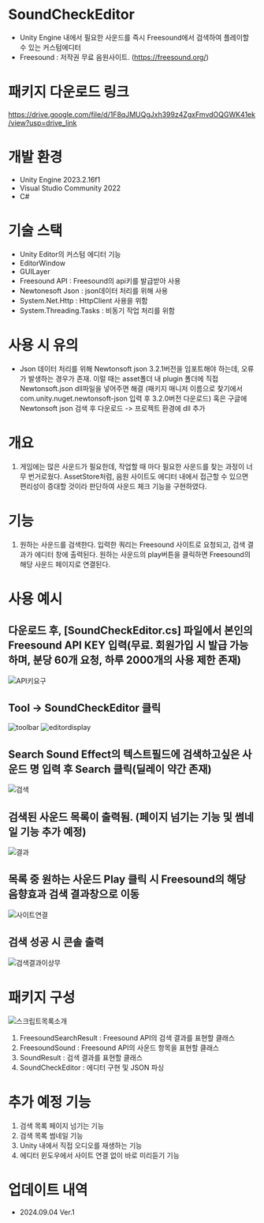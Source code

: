 # SoundCheckEditor
- Unity Engine 내에서 필요한 사운드를 즉시 Freesound에서 검색하여 플레이할 수 있는 커스텀에디터
- Freesound : 저작권 무료 음원사이트. (https://freesound.org/)

# 패키지 다운로드 링크
https://drive.google.com/file/d/1F8qJMUQgJxh399z4ZgxFmvdOQGWK41ek/view?usp=drive_link

# 개발 환경 
- Unity Engine 2023.2.16f1
- Visual Studio Community 2022
- C#

# 기술 스택
- Unity Editor의 커스텀 에디터 기능
- EditorWindow
- GUILayer
- Freesound API : Freesound의 api키를 발급받아 사용
- Newtonesoft Json : json데이터 처리를 위해 사용
- System.Net.Http : HttpClient 사용을 위함
- System.Threading.Tasks : 비동기 작업 처리를 위함

# 사용 시 유의
- Json 데이터 처리를 위해 Newtonsoft json 3.2.1버전을 임포트해야 하는데, 오류가 발생하는 경우가 존재. 이럴 때는 asset폴더 내 plugin 폴더에 직접 Newtonsoft.json dll파일을 넣어주면 해결
(패키지 매니저 이름으로 찾기에서 com.unity.nuget.newtonsoft-json 입력 후 3.2.0버전 다운로드) 혹은 구글에 Newtonsoft json 검색 후 다운로드 -> 프로젝트 환경에 dll 추가

# 개요
1. 게임에는 많은 사운드가 필요한데, 작업할 때 마다 필요한 사운드를 찾는 과정이 너무 번거로웠다. AssetStore처럼, 음원 사이트도 에디터 내에서 접근할 수 있으면 편리성이 증대할 것이라 판단하여 사운드 체크 기능을 구현하였다.

# 기능
1. 원하는 사운드를 검색한다. 입력한 쿼리는 Freesound 사이트로 요청되고, 검색 결과가 에디터 창에 출력된다. 원하는 사운드의 play버튼을 클릭하면 Freesound의 해당 사운드 페이지로 연결된다.

# 사용 예시
 ## 다운로드 후, [SoundCheckEditor.cs] 파일에서 본인의 Freesound API KEY 입력(무료. 회원가입 시 발급 가능하며, 분당 60개 요청, 하루 2000개의 사용 제한 존재)
 ![API키요구](https://github.com/user-attachments/assets/2932bfcf-051f-43f3-bf91-73983f71911b)
 
 ## Tool -> SoundCheckEditor 클릭
![toolbar](https://github.com/user-attachments/assets/a34742fa-0c4d-4cd1-9a42-17437d878ab5)
![editordisplay](https://github.com/user-attachments/assets/1e594429-d6f3-4221-b9cf-2e19aed243f2)

 ## Search Sound Effect의 텍스트필드에 검색하고싶은 사운드 명 입력 후 Search 클릭(딜레이 약간 존재)
 ![검색](https://github.com/user-attachments/assets/9d036d0c-5ea5-41f2-b2a0-e5e24dc40bd6)

 ## 검색된 사운드 목록이 출력됨. (페이지 넘기는 기능 및 썸네일 기능 추가 예정)
 ![결과](https://github.com/user-attachments/assets/26f9b380-c94c-4ba9-9da0-42895b3757f6)

 ## 목록 중 원하는 사운드 Play 클릭 시 Freesound의 해당 음향효과 검색 결과창으로 이동
 ![사이트연결](https://github.com/user-attachments/assets/8de394a9-ff07-4bf4-b278-fde511178719)

 ## 검색 성공 시 콘솔 출력
 ![검색결과이상무](https://github.com/user-attachments/assets/05e05035-1db0-48c4-94b1-aed10cc31029)

# 패키지 구성
![스크립트목록소개](https://github.com/user-attachments/assets/08f7cf70-f731-4c2c-85b8-e1e4c2a48779)
 1. FreesoundSearchResult : Freesound API의 검색 결과를 표현할 클래스
 2. FreesoundSound : Freesound API의 사운드 항목을 표현할 클래스
 3. SoundResult : 검색 결과를 표현할 클래스
 4. SoundCheckEditor : 에디터 구현 및 JSON 파싱

# 추가 예정 기능
1. 검색 목록 페이지 넘기는 기능
2. 검색 목록 썸네일 기능
3. Unity 내에서 직접 오디오를 재생하는 기능
4. 에디터 윈도우에서 사이트 연결 없이 바로 미리듣기 기능

# 업데이트 내역
- 2024.09.04 Ver.1
 
